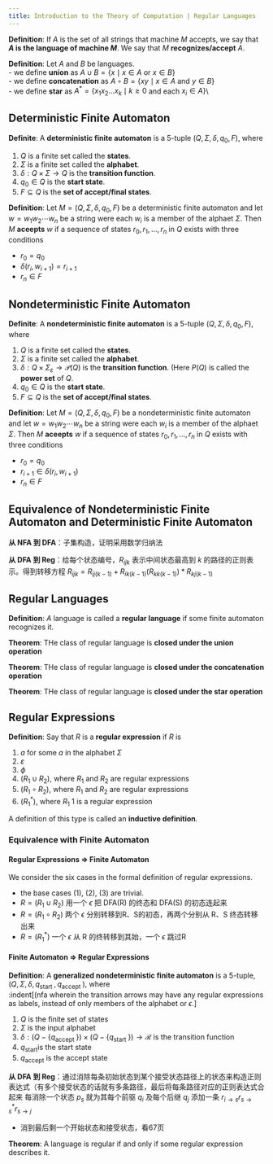 ```yaml
---
title: Introduction to the Theory of Computation | Regular Languages
---
```


**Definition**: If $A$ is the set of all strings that machine $M$ accepts, we say that **$A$ is the language of machine $M$**. We say that $M$ **recognizes/accept** $A$.

**Definition**: Let $A$ and $B$ be languages. \
\- we define **union** as $A \cup B=\{x \mid x \in A$ or $x \in B\}$\
\- we define **concatenation** as $A \circ B=\{x y \mid x \in A$ and $y \in B\}$\
\- we define **star** as $A^{*}=\left\{x_{1} x_{2} \ldots x_{k} \mid k \geq 0\right.$ and each $\left.x_{i} \in A\right\}$\

## Deterministic Finite Automaton

**Definite**: A **deterministic finite automaton** is a 5-tuple $\left(Q, \Sigma, \delta, q_{0}, F\right)$, where
1. $Q$ is a finite set called the **states**.
2. $\Sigma$ is a finite set called the **alphabet**.
3. $\delta: Q \times \Sigma \longrightarrow Q$ is the **transition function**.
4. $q_{0} \in Q$ is the **start state**.
5. $F \subseteq Q$ is the **set of accept/final states**.


**Definition**: Let $M = \left(Q, \Sigma, \delta, q_{0}, F\right)$ be a deterministic  finite automaton and let $w=w_{1} w_{2} \cdots w_{n}$ be a string were each $w_i$ is a member of the alphaet $\Sigma$. Then $M$ **aceepts** $w$ if a sequence of states $r_{0}, r_{1}, \ldots, r_{n}$ in $Q$ exists with three conditions
- $r_{0} = q_{0}$
- $\delta\left(r_{i}, w_{i+1}\right) = r_{i+1}$
- $r_{n} \in F$

## Nondeterministic Finite Automaton

**Definite**: A **nondeterministic finite automaton** is a 5-tuple $\left(Q, \Sigma, \delta, q_{0}, F\right)$, where
1. $Q$ is a finite set called the **states**.
2. $\Sigma$ is a finite set called the **alphabet**.
3. $\delta: Q \times \Sigma_{\varepsilon} \longrightarrow \mathcal{P}(Q)$ is the **transition function**. (Here $P(Q)$ is called the **power set** of $Q$.
4. $q_{0} \in Q$ is the **start state**.
5. $F \subseteq Q$ is the **set of accept/final states**.

**Definition**: Let $M = \left(Q, \Sigma, \delta, q_{0}, F\right)$ be a nondeterministic finite automaton and let $w=w_{1} w_{2} \cdots w_{n}$ be a string were each $w_i$ is a member of the alphaet $\Sigma$. Then $M$ **aceepts** $w$ if a sequence of states $r_{0}, r_{1}, \ldots, r_{n}$ in $Q$ exists with three conditions
- $r_{0} = q_{0}$
- $r_{i+1} \in \delta\left(r_{i}, w_{i+1}\right)$
- $r_{n} \in F$

## Equivalence of Nondeterministic Finite Automaton and Deterministic Finite Automaton

**从 NFA 到 DFA**：子集构造，证明采用数学归纳法

**从 DFA 到 Reg**：给每个状态编号，$R_{ijk}$ 表示中间状态最高到 $k$ 的路径的正则表示。得到转移方程 $R_{ijk} = R_{ij(k-1)} + R_{ik(k-1)}(R_{kk(k-1)})*R_{kj(k-1)}$

## Regular Languages

**Definition**: $A$ language is called a **regular language** if some finite automaton recognizes it.

**Theorem**: THe class of regular language is **closed under the union operation**

**Theorem**: THe class of regular language is **closed under the concatenation operation**

**Theorem**: THe class of regular language is **closed under the star operation**

## Regular Expressions

**Definition**: Say that $R$ is a **regular expression** if $R$ is
1. $a$ for some $a$ in the alphabet $\Sigma$
2. $\varepsilon$
3. $\phi$
4. $\left(R_{1} \cup R_{2}\right)$, where $R_1$ and $R_2$ are regular expressions
5. $\left(R_{1} \circ R_{2}\right)$, where $R_1$ and $R_2$ are regular expressions
6. $\left(R_{1}^{*}\right)$, where $R_1$ 1 is a regular expression

A definition of this type is called an **inductive definition**.

### Equivalence with Finite Automaton

#### Regular Expressions => Finite Automaton

We consider the six cases in the formal definition of regular expressions.
- the base cases (1), (2), (3) are trivial.
- $R = \left(R_{1} \cup R_{2}\right)$ 用一个 $\epsilon$ 把 DFA(R) 的终态和 DFA(S) 的初态连起来
- $R = \left(R_{1} \circ R_{2}\right)$ 两个 $\epsilon$ 分别转移到R、S的初态，再两个分别从 R、S 终态转移出来
- $R = \left(R_{1}^{*}\right)$ 一个 $\epsilon$ 从 R 的终转移到其始，一个 $\epsilon$ 跳过R

#### Finite Automaton => Regular Expressions

**Definition**: A **generalized nondeterministic finite automaton** is a 5-tuple, $\left(Q, \Sigma, \delta, q_{\text {start }}, q_{\text {accept }}\right)$, where \
:indent[(nfa wherein the transition arrows may have any regular expressions as labels, instead of only members of the alphabet or $\epsilon$.]

1. $Q$ is the finite set of states
2. $\Sigma$ is the input alphabet
3. $\delta:\left(Q-\left\{q_{\text {accept }}\right\}\right) \times\left(Q-\left\{q_{\text {start }}\right\}\right) \longrightarrow \mathcal{R}$ is the transition function
4. $q_{\text{start}}$is the start state
5. $q_{\text{accept}}$ is the accept state


**从 DFA 到 Reg**：通过消除每条初始状态到某个接受状态路径上的状态来构造正则表达式（有多个接受状态的话就有多条路径，最后将每条路径对应的正则表达式合起来
每消除一个状态 $p_s$ 就为其每个前驱 $q_i$ 及每个后继 $q_j$ 添加一条 $r_{i \rightarrow s} r_{s \rightarrow s}^* r_{s \rightarrow j}$
- 消到最后剩一个开始状态和接受状态，看67页


**Theorem**:  A language is regular if and only if some regular expression describes it.